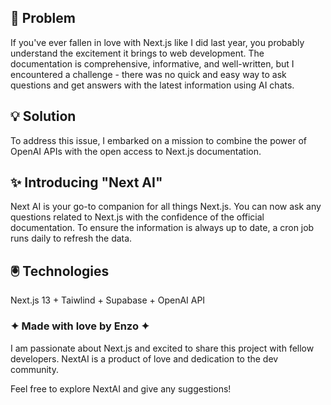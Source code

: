 ## 🔨 Problem
If you've ever fallen in love with Next.js like I did last year, you probably understand the excitement it brings to web development. The documentation is comprehensive, informative, and well-written, but I encountered a challenge - there was no quick and easy way to ask questions and get answers with the latest information using AI chats.

## 💡 Solution
To address this issue, I embarked on a mission to combine the power of OpenAI APIs with the open access to Next.js documentation.

## ✨ Introducing "Next AI"
Next AI is your go-to companion for all things Next.js. You can now ask any questions related to Next.js with the confidence of the official documentation. To ensure the information is always up to date, a cron job runs daily to refresh the data.

## 🖲️ Technologies 
Next.js 13 + Taiwlind + Supabase + OpenAI API 

### ✦ Made with love by Enzo ✦
I am passionate about Next.js and excited to share this project with fellow developers. NextAI is a product of love and dedication to the dev community.

Feel free to explore NextAI and give any suggestions!

